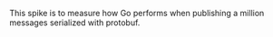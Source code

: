 This spike is to measure how Go performs when publishing a million messages serialized with protobuf.
